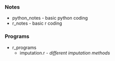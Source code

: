 ### Notes
* python_notes
\- basic python coding
* r_notes
\- basic r coding
### Programs
* r_programs
  * imputation.r \- _different imputation methods_
